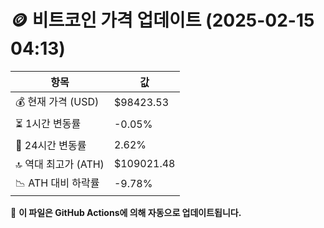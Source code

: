 # 🪙 비트코인 가격 업데이트 (2025-02-15 04:13)

| 항목                | 값 |
|--------------------|----------------|
| 💰 현재 가격 (USD) | $98423.53 |
| ⏳ 1시간 변동률    | -0.05% |
| 📆 24시간 변동률   | 2.62% |
| 🔝 역대 최고가 (ATH) | $109021.48 |
| 📉 ATH 대비 하락률 | -9.78% |

🔄 **이 파일은 GitHub Actions에 의해 자동으로 업데이트됩니다.**
